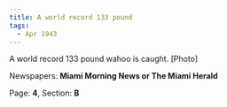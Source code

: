 ```yaml
---  
title: A world record 133 pound  
tags:  
  - Apr 1943  
---  
```

  
A world record 133 pound wahoo is caught. [Photo]  
  
Newspapers: **Miami Morning News or The Miami Herald**  
  
Page: **4**, Section: **B** 
